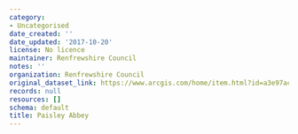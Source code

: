 ```yaml
---
category:
- Uncategorised
date_created: ''
date_updated: '2017-10-20'
license: No licence
maintainer: Renfrewshire Council
notes: ''
organization: Renfrewshire Council
original_dataset_link: https://www.arcgis.com/home/item.html?id=a3e97ac0a65b4ae1b2c4609aad95e4c8
records: null
resources: []
schema: default
title: Paisley Abbey
---
```

